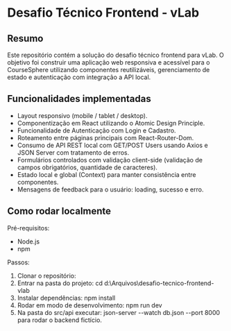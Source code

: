 # Desafio Técnico Frontend - vLab

## Resumo

Este repositório contém a solução do desafio técnico frontend para vLab. O objetivo foi construir uma aplicação web responsiva e acessível para o CourseSphere utilizando componentes reutilizáveis, gerenciamento de estado e autenticação com integração a API local.

## Funcionalidades implementadas

- Layout responsivo (mobile / tablet / desktop).
- Componentização em React utilizando o Atomic Design Principle.
- Funcionalidade de Autenticação com Login e Cadastro.
- Roteamento entre páginas principais com React-Router-Dom.
- Consumo de API REST local com GET/POST Users usando Axios e JSON Server com tratamento de erros.
- Formulários controlados com validação client-side (validação de campos obrigatórios, quantidade de caracteres).
- Estado local e global (Context) para manter consistência entre componentes.
- Mensagens de feedback para o usuário: loading, sucesso e erro.

## Como rodar localmente

Pré-requisitos:

- Node.js
- npm

Passos:

1. Clonar o repositório:
2. Entrar na pasta do projeto:
   cd d:\Arquivos\desafio-tecnico-frontend-vlab
3. Instalar dependências:
   npm install
4. Rodar em modo de desenvolvimento:
   npm run dev
5. Na pasta do src/api executar: json-server --watch db.json --port 8000 para rodar o backend fictício.
